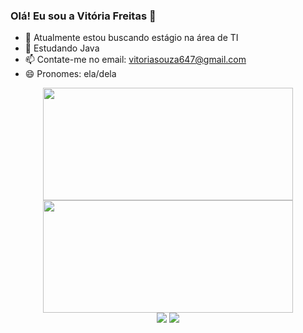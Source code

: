 ### Olá! Eu sou a Vitória Freitas 👋

- 🔭 Atualmente estou buscando estágio na área de TI
- 🌱 Estudando Java
- 📫 Contate-me no email: vitoriasouza647@gmail.com 
- 😄 Pronomes: ela/dela

<div align="center">
  <a href="https://github.com/imvitoriaf">
  <img height="180em" img width="400cm" src="https://github-readme-stats.vercel.app/api?username=imvitoriaf&show_icons=true&theme=tokyonight&include_all_commits=true&count_private=true"/>
  <img height="180em" img width="400cm" src="https://github-readme-stats.vercel.app/api/top-langs/?username=imvitoriaf&layout=compact&langs_count=7&theme=tokyonight"/>
</div>
  
  <div align="center">
  <a href = "https://mail.google.com/mail/u/0/#inbox"><img src="https://img.shields.io/badge/Gmail-D14836?style=for-the-badge&logo=gmail&logoColor=white" target="_blank"></a>
  <a href="https://www.linkedin.com/in/vit%C3%B3ria-freitas-860510137/" target="_blank"><img src="https://img.shields.io/badge/-LinkedIn-%230077B5?style=for-the-badge&logo=linkedin&logoColor=white" target="_blank"></a>  
  </div>
